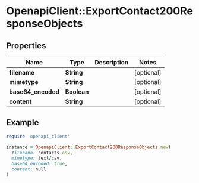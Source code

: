 # OpenapiClient::ExportContact200ResponseObjects

## Properties

| Name | Type | Description | Notes |
| ---- | ---- | ----------- | ----- |
| **filename** | **String** |  | [optional] |
| **mimetype** | **String** |  | [optional] |
| **base64_encoded** | **Boolean** |  | [optional] |
| **content** | **String** |  | [optional] |

## Example

```ruby
require 'openapi_client'

instance = OpenapiClient::ExportContact200ResponseObjects.new(
  filename: contacts.csv,
  mimetype: text/csv,
  base64_encoded: true,
  content: null
)
```

